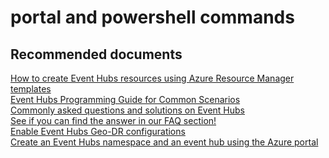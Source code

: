 <properties
	pageTitle="portal and powershell commands"
	description="portal and powershell commands"
	service="microsoft.eventhub"
	resource="namespaces"
	authors="ChiragPavecha"
	displayOrder=""
	selfHelpType="generic"
	supportTopicIds="32548805"
	resourceTags=""
	productPesIds="16125"
	cloudEnvironments="public,BlackForest,Fairfax"
/>

# portal and powershell commands

## **Recommended documents**
[How to create Event Hubs resources using Azure Resource Manager templates](https://azure.microsoft.com/documentation/articles/service-bus-resource-manager-overview/)<br>
[Event Hubs Programming Guide for Common Scenarios](https://docs.microsoft.com/azure/event-hubs/event-hubs-programming-guide)<br>
[Commonly asked questions and solutions on Event Hubs](https://docs.microsoft.com/azure/event-hubs/event-hubs-faq)<br>
[See if you can find the answer in our FAQ section!](https://azure.microsoft.com/documentation/articles/service-bus-faq/)<br>
[Enable Event Hubs Geo-DR configurations](https://github.com/Azure/azure-event-hubs/tree/master/samples/DotNet/GeoDRClient)<br>
[Create an Event Hubs namespace and an event hub using the Azure portal](https://docs.microsoft.com/azure/event-hubs/event-hubs-create)<br>
